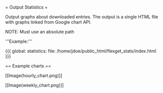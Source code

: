 = Output Statistics =

Output graphs about downloaded entries. The output is a single HTML file with graphs linked from Google chart API.

NOTE: Must use an absolute path

'''Example:'''

{{{
global:
   statistics: 
      file: /home/jdoe/public_html/flexget_stats/index.html
}}}

== Example charts ==

[[Image(hourly_chart.png)]]

[[Image(weekly_chart.png)]]
